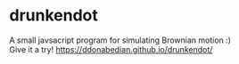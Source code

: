 # drunkendot
A small javsacript program for simulating Brownian motion :)
<br>
Give it a try! https://ddonabedian.github.io/drunkendot/

